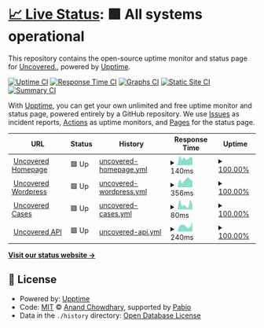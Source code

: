 # [📈 Live Status](https://upptime.uncovered.com): <!--live status--> **🟩 All systems operational**

This repository contains the open-source uptime monitor and status page for [Uncovered.](https://uncovered.com), powered by [Upptime](https://github.com/upptime/upptime).

[![Uptime CI](https://github.com/uncovered-crime/upptime/workflows/Uptime%20CI/badge.svg)](https://github.com/uncovered-crime/upptime/actions?query=workflow%3A%22Uptime+CI%22)
[![Response Time CI](https://github.com/uncovered-crime/upptime/workflows/Response%20Time%20CI/badge.svg)](https://github.com/uncovered-crime/upptime/actions?query=workflow%3A%22Response+Time+CI%22)
[![Graphs CI](https://github.com/uncovered-crime/upptime/workflows/Graphs%20CI/badge.svg)](https://github.com/uncovered-crime/upptime/actions?query=workflow%3A%22Graphs+CI%22)
[![Static Site CI](https://github.com/uncovered-crime/upptime/workflows/Static%20Site%20CI/badge.svg)](https://github.com/uncovered-crime/upptime/actions?query=workflow%3A%22Static+Site+CI%22)
[![Summary CI](https://github.com/uncovered-crime/upptime/workflows/Summary%20CI/badge.svg)](https://github.com/uncovered-crime/upptime/actions?query=workflow%3A%22Summary+CI%22)

With [Upptime](https://upptime.js.org), you can get your own unlimited and free uptime monitor and status page, powered entirely by a GitHub repository. We use [Issues](https://github.com/uncovered-crime/upptime/issues) as incident reports, [Actions](https://github.com/uncovered-crime/upptime/actions) as uptime monitors, and [Pages](https://upptime.uncovered.com) for the status page.

<!--start: status pages-->
<!-- This summary is generated by Upptime (https://github.com/upptime/upptime) -->
<!-- Do not edit this manually, your changes will be overwritten -->
<!-- prettier-ignore -->
| URL | Status | History | Response Time | Uptime |
| --- | ------ | ------- | ------------- | ------ |
| <img alt="" src="https://icons.duckduckgo.com/ip3/uncovered.com.ico" height="13"> [Uncovered Homepage](https://uncovered.com) | 🟩 Up | [uncovered-homepage.yml](https://github.com/uncovered-crime/upptime/commits/HEAD/history/uncovered-homepage.yml) | <details><summary><img alt="Response time graph" src="./graphs/uncovered-homepage/response-time-week.png" height="20"> 140ms</summary><br><a href="https://upptime.uncovered.com/history/uncovered-homepage"><img alt="Response time 147" src="https://img.shields.io/endpoint?url=https%3A%2F%2Fraw.githubusercontent.com%2Funcovered-crime%2Fupptime%2FHEAD%2Fapi%2Funcovered-homepage%2Fresponse-time.json"></a><br><a href="https://upptime.uncovered.com/history/uncovered-homepage"><img alt="24-hour response time 146" src="https://img.shields.io/endpoint?url=https%3A%2F%2Fraw.githubusercontent.com%2Funcovered-crime%2Fupptime%2FHEAD%2Fapi%2Funcovered-homepage%2Fresponse-time-day.json"></a><br><a href="https://upptime.uncovered.com/history/uncovered-homepage"><img alt="7-day response time 140" src="https://img.shields.io/endpoint?url=https%3A%2F%2Fraw.githubusercontent.com%2Funcovered-crime%2Fupptime%2FHEAD%2Fapi%2Funcovered-homepage%2Fresponse-time-week.json"></a><br><a href="https://upptime.uncovered.com/history/uncovered-homepage"><img alt="30-day response time 134" src="https://img.shields.io/endpoint?url=https%3A%2F%2Fraw.githubusercontent.com%2Funcovered-crime%2Fupptime%2FHEAD%2Fapi%2Funcovered-homepage%2Fresponse-time-month.json"></a><br><a href="https://upptime.uncovered.com/history/uncovered-homepage"><img alt="1-year response time 147" src="https://img.shields.io/endpoint?url=https%3A%2F%2Fraw.githubusercontent.com%2Funcovered-crime%2Fupptime%2FHEAD%2Fapi%2Funcovered-homepage%2Fresponse-time-year.json"></a></details> | <details><summary><a href="https://upptime.uncovered.com/history/uncovered-homepage">100.00%</a></summary><a href="https://upptime.uncovered.com/history/uncovered-homepage"><img alt="All-time uptime 99.98%" src="https://img.shields.io/endpoint?url=https%3A%2F%2Fraw.githubusercontent.com%2Funcovered-crime%2Fupptime%2FHEAD%2Fapi%2Funcovered-homepage%2Fuptime.json"></a><br><a href="https://upptime.uncovered.com/history/uncovered-homepage"><img alt="24-hour uptime 100.00%" src="https://img.shields.io/endpoint?url=https%3A%2F%2Fraw.githubusercontent.com%2Funcovered-crime%2Fupptime%2FHEAD%2Fapi%2Funcovered-homepage%2Fuptime-day.json"></a><br><a href="https://upptime.uncovered.com/history/uncovered-homepage"><img alt="7-day uptime 100.00%" src="https://img.shields.io/endpoint?url=https%3A%2F%2Fraw.githubusercontent.com%2Funcovered-crime%2Fupptime%2FHEAD%2Fapi%2Funcovered-homepage%2Fuptime-week.json"></a><br><a href="https://upptime.uncovered.com/history/uncovered-homepage"><img alt="30-day uptime 100.00%" src="https://img.shields.io/endpoint?url=https%3A%2F%2Fraw.githubusercontent.com%2Funcovered-crime%2Fupptime%2FHEAD%2Fapi%2Funcovered-homepage%2Fuptime-month.json"></a><br><a href="https://upptime.uncovered.com/history/uncovered-homepage"><img alt="1-year uptime 99.98%" src="https://img.shields.io/endpoint?url=https%3A%2F%2Fraw.githubusercontent.com%2Funcovered-crime%2Fupptime%2FHEAD%2Fapi%2Funcovered-homepage%2Fuptime-year.json"></a></details>
| <img alt="" src="https://icons.duckduckgo.com/ip3/uncoveredsite.wpengine.com.ico" height="13"> [Uncovered Wordpress](https://uncoveredsite.wpengine.com) | 🟩 Up | [uncovered-wordpress.yml](https://github.com/uncovered-crime/upptime/commits/HEAD/history/uncovered-wordpress.yml) | <details><summary><img alt="Response time graph" src="./graphs/uncovered-wordpress/response-time-week.png" height="20"> 356ms</summary><br><a href="https://upptime.uncovered.com/history/uncovered-wordpress"><img alt="Response time 415" src="https://img.shields.io/endpoint?url=https%3A%2F%2Fraw.githubusercontent.com%2Funcovered-crime%2Fupptime%2FHEAD%2Fapi%2Funcovered-wordpress%2Fresponse-time.json"></a><br><a href="https://upptime.uncovered.com/history/uncovered-wordpress"><img alt="24-hour response time 313" src="https://img.shields.io/endpoint?url=https%3A%2F%2Fraw.githubusercontent.com%2Funcovered-crime%2Fupptime%2FHEAD%2Fapi%2Funcovered-wordpress%2Fresponse-time-day.json"></a><br><a href="https://upptime.uncovered.com/history/uncovered-wordpress"><img alt="7-day response time 356" src="https://img.shields.io/endpoint?url=https%3A%2F%2Fraw.githubusercontent.com%2Funcovered-crime%2Fupptime%2FHEAD%2Fapi%2Funcovered-wordpress%2Fresponse-time-week.json"></a><br><a href="https://upptime.uncovered.com/history/uncovered-wordpress"><img alt="30-day response time 361" src="https://img.shields.io/endpoint?url=https%3A%2F%2Fraw.githubusercontent.com%2Funcovered-crime%2Fupptime%2FHEAD%2Fapi%2Funcovered-wordpress%2Fresponse-time-month.json"></a><br><a href="https://upptime.uncovered.com/history/uncovered-wordpress"><img alt="1-year response time 415" src="https://img.shields.io/endpoint?url=https%3A%2F%2Fraw.githubusercontent.com%2Funcovered-crime%2Fupptime%2FHEAD%2Fapi%2Funcovered-wordpress%2Fresponse-time-year.json"></a></details> | <details><summary><a href="https://upptime.uncovered.com/history/uncovered-wordpress">100.00%</a></summary><a href="https://upptime.uncovered.com/history/uncovered-wordpress"><img alt="All-time uptime 99.99%" src="https://img.shields.io/endpoint?url=https%3A%2F%2Fraw.githubusercontent.com%2Funcovered-crime%2Fupptime%2FHEAD%2Fapi%2Funcovered-wordpress%2Fuptime.json"></a><br><a href="https://upptime.uncovered.com/history/uncovered-wordpress"><img alt="24-hour uptime 100.00%" src="https://img.shields.io/endpoint?url=https%3A%2F%2Fraw.githubusercontent.com%2Funcovered-crime%2Fupptime%2FHEAD%2Fapi%2Funcovered-wordpress%2Fuptime-day.json"></a><br><a href="https://upptime.uncovered.com/history/uncovered-wordpress"><img alt="7-day uptime 100.00%" src="https://img.shields.io/endpoint?url=https%3A%2F%2Fraw.githubusercontent.com%2Funcovered-crime%2Fupptime%2FHEAD%2Fapi%2Funcovered-wordpress%2Fuptime-week.json"></a><br><a href="https://upptime.uncovered.com/history/uncovered-wordpress"><img alt="30-day uptime 100.00%" src="https://img.shields.io/endpoint?url=https%3A%2F%2Fraw.githubusercontent.com%2Funcovered-crime%2Fupptime%2FHEAD%2Fapi%2Funcovered-wordpress%2Fuptime-month.json"></a><br><a href="https://upptime.uncovered.com/history/uncovered-wordpress"><img alt="1-year uptime 99.99%" src="https://img.shields.io/endpoint?url=https%3A%2F%2Fraw.githubusercontent.com%2Funcovered-crime%2Fupptime%2FHEAD%2Fapi%2Funcovered-wordpress%2Fuptime-year.json"></a></details>
| <img alt="" src="https://icons.duckduckgo.com/ip3/uncovered.com.ico" height="13"> [Uncovered Cases](https://uncovered.com/cases) | 🟩 Up | [uncovered-cases.yml](https://github.com/uncovered-crime/upptime/commits/HEAD/history/uncovered-cases.yml) | <details><summary><img alt="Response time graph" src="./graphs/uncovered-cases/response-time-week.png" height="20"> 80ms</summary><br><a href="https://upptime.uncovered.com/history/uncovered-cases"><img alt="Response time 271" src="https://img.shields.io/endpoint?url=https%3A%2F%2Fraw.githubusercontent.com%2Funcovered-crime%2Fupptime%2FHEAD%2Fapi%2Funcovered-cases%2Fresponse-time.json"></a><br><a href="https://upptime.uncovered.com/history/uncovered-cases"><img alt="24-hour response time 70" src="https://img.shields.io/endpoint?url=https%3A%2F%2Fraw.githubusercontent.com%2Funcovered-crime%2Fupptime%2FHEAD%2Fapi%2Funcovered-cases%2Fresponse-time-day.json"></a><br><a href="https://upptime.uncovered.com/history/uncovered-cases"><img alt="7-day response time 80" src="https://img.shields.io/endpoint?url=https%3A%2F%2Fraw.githubusercontent.com%2Funcovered-crime%2Fupptime%2FHEAD%2Fapi%2Funcovered-cases%2Fresponse-time-week.json"></a><br><a href="https://upptime.uncovered.com/history/uncovered-cases"><img alt="30-day response time 134" src="https://img.shields.io/endpoint?url=https%3A%2F%2Fraw.githubusercontent.com%2Funcovered-crime%2Fupptime%2FHEAD%2Fapi%2Funcovered-cases%2Fresponse-time-month.json"></a><br><a href="https://upptime.uncovered.com/history/uncovered-cases"><img alt="1-year response time 271" src="https://img.shields.io/endpoint?url=https%3A%2F%2Fraw.githubusercontent.com%2Funcovered-crime%2Fupptime%2FHEAD%2Fapi%2Funcovered-cases%2Fresponse-time-year.json"></a></details> | <details><summary><a href="https://upptime.uncovered.com/history/uncovered-cases">100.00%</a></summary><a href="https://upptime.uncovered.com/history/uncovered-cases"><img alt="All-time uptime 99.98%" src="https://img.shields.io/endpoint?url=https%3A%2F%2Fraw.githubusercontent.com%2Funcovered-crime%2Fupptime%2FHEAD%2Fapi%2Funcovered-cases%2Fuptime.json"></a><br><a href="https://upptime.uncovered.com/history/uncovered-cases"><img alt="24-hour uptime 100.00%" src="https://img.shields.io/endpoint?url=https%3A%2F%2Fraw.githubusercontent.com%2Funcovered-crime%2Fupptime%2FHEAD%2Fapi%2Funcovered-cases%2Fuptime-day.json"></a><br><a href="https://upptime.uncovered.com/history/uncovered-cases"><img alt="7-day uptime 100.00%" src="https://img.shields.io/endpoint?url=https%3A%2F%2Fraw.githubusercontent.com%2Funcovered-crime%2Fupptime%2FHEAD%2Fapi%2Funcovered-cases%2Fuptime-week.json"></a><br><a href="https://upptime.uncovered.com/history/uncovered-cases"><img alt="30-day uptime 100.00%" src="https://img.shields.io/endpoint?url=https%3A%2F%2Fraw.githubusercontent.com%2Funcovered-crime%2Fupptime%2FHEAD%2Fapi%2Funcovered-cases%2Fuptime-month.json"></a><br><a href="https://upptime.uncovered.com/history/uncovered-cases"><img alt="1-year uptime 99.98%" src="https://img.shields.io/endpoint?url=https%3A%2F%2Fraw.githubusercontent.com%2Funcovered-crime%2Fupptime%2FHEAD%2Fapi%2Funcovered-cases%2Fuptime-year.json"></a></details>
| <img alt="" src="https://icons.duckduckgo.com/ip3/api.uncovered.com.ico" height="13"> [Uncovered API](https://api.uncovered.com) | 🟩 Up | [uncovered-api.yml](https://github.com/uncovered-crime/upptime/commits/HEAD/history/uncovered-api.yml) | <details><summary><img alt="Response time graph" src="./graphs/uncovered-api/response-time-week.png" height="20"> 240ms</summary><br><a href="https://upptime.uncovered.com/history/uncovered-api"><img alt="Response time 165" src="https://img.shields.io/endpoint?url=https%3A%2F%2Fraw.githubusercontent.com%2Funcovered-crime%2Fupptime%2FHEAD%2Fapi%2Funcovered-api%2Fresponse-time.json"></a><br><a href="https://upptime.uncovered.com/history/uncovered-api"><img alt="24-hour response time 394" src="https://img.shields.io/endpoint?url=https%3A%2F%2Fraw.githubusercontent.com%2Funcovered-crime%2Fupptime%2FHEAD%2Fapi%2Funcovered-api%2Fresponse-time-day.json"></a><br><a href="https://upptime.uncovered.com/history/uncovered-api"><img alt="7-day response time 240" src="https://img.shields.io/endpoint?url=https%3A%2F%2Fraw.githubusercontent.com%2Funcovered-crime%2Fupptime%2FHEAD%2Fapi%2Funcovered-api%2Fresponse-time-week.json"></a><br><a href="https://upptime.uncovered.com/history/uncovered-api"><img alt="30-day response time 185" src="https://img.shields.io/endpoint?url=https%3A%2F%2Fraw.githubusercontent.com%2Funcovered-crime%2Fupptime%2FHEAD%2Fapi%2Funcovered-api%2Fresponse-time-month.json"></a><br><a href="https://upptime.uncovered.com/history/uncovered-api"><img alt="1-year response time 165" src="https://img.shields.io/endpoint?url=https%3A%2F%2Fraw.githubusercontent.com%2Funcovered-crime%2Fupptime%2FHEAD%2Fapi%2Funcovered-api%2Fresponse-time-year.json"></a></details> | <details><summary><a href="https://upptime.uncovered.com/history/uncovered-api">100.00%</a></summary><a href="https://upptime.uncovered.com/history/uncovered-api"><img alt="All-time uptime 100.00%" src="https://img.shields.io/endpoint?url=https%3A%2F%2Fraw.githubusercontent.com%2Funcovered-crime%2Fupptime%2FHEAD%2Fapi%2Funcovered-api%2Fuptime.json"></a><br><a href="https://upptime.uncovered.com/history/uncovered-api"><img alt="24-hour uptime 100.00%" src="https://img.shields.io/endpoint?url=https%3A%2F%2Fraw.githubusercontent.com%2Funcovered-crime%2Fupptime%2FHEAD%2Fapi%2Funcovered-api%2Fuptime-day.json"></a><br><a href="https://upptime.uncovered.com/history/uncovered-api"><img alt="7-day uptime 100.00%" src="https://img.shields.io/endpoint?url=https%3A%2F%2Fraw.githubusercontent.com%2Funcovered-crime%2Fupptime%2FHEAD%2Fapi%2Funcovered-api%2Fuptime-week.json"></a><br><a href="https://upptime.uncovered.com/history/uncovered-api"><img alt="30-day uptime 100.00%" src="https://img.shields.io/endpoint?url=https%3A%2F%2Fraw.githubusercontent.com%2Funcovered-crime%2Fupptime%2FHEAD%2Fapi%2Funcovered-api%2Fuptime-month.json"></a><br><a href="https://upptime.uncovered.com/history/uncovered-api"><img alt="1-year uptime 100.00%" src="https://img.shields.io/endpoint?url=https%3A%2F%2Fraw.githubusercontent.com%2Funcovered-crime%2Fupptime%2FHEAD%2Fapi%2Funcovered-api%2Fuptime-year.json"></a></details>

<!--end: status pages-->

[**Visit our status website →**](https://upptime.uncovered.com)

## 📄 License

- Powered by: [Upptime](https://github.com/upptime/upptime)
- Code: [MIT](./LICENSE) © [Anand Chowdhary](https://anandchowdhary.com), supported by [Pabio](https://pabio.com)
- Data in the `./history` directory: [Open Database License](https://opendatacommons.org/licenses/odbl/1-0/)
